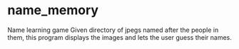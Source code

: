# name_memory
Name learning game
Given directory of jpegs named after the people in them, this program displays the images and lets the user guess their names.
